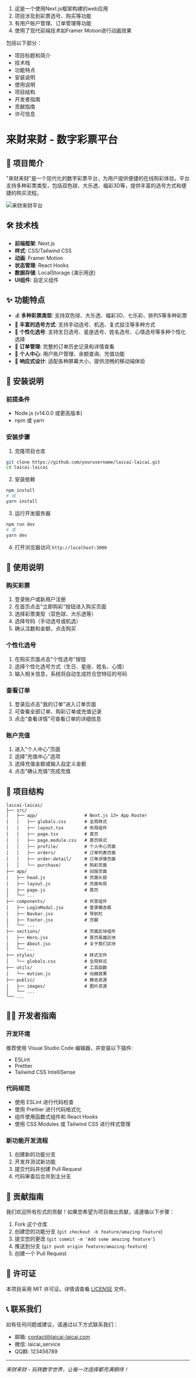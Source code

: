 <think>

1. 这是一个使用Next.js框架构建的web应用
2. 项目涉及到彩票选号、购买等功能
3. 有用户账户管理、订单管理等功能
4. 使用了现代前端技术如Framer Motion进行动画效果

包括以下部分：
- 项目标题和简介
- 技术栈
- 功能特点
- 安装说明
- 使用说明
- 项目结构
- 开发者指南
- 贡献指南
- 许可信息


</think>

# 来财来财 - 数字彩票平台

## 📝 项目简介

"来财来财"是一个现代化的数字彩票平台，为用户提供便捷的在线购彩体验。平台支持多种彩票类型，包括双色球、大乐透、福彩3D等，提供丰富的选号方式和便捷的购买流程。

![来财来财平台](https://placeholder-image.com/platform-preview.jpg)

## 🛠️ 技术栈

- **前端框架**: Next.js
- **样式**: CSS/Tailwind CSS
- **动画**: Framer Motion
- **状态管理**: React Hooks
- **数据存储**: LocalStorage (演示用途)
- **UI组件**: 自定义组件

## ✨ 功能特点

- 💰 **多种彩票类型**: 支持双色球、大乐透、福彩3D、七乐彩、排列5等多种彩票
- 🎯 **丰富的选号方式**: 支持手动选号、机选、复式投注等多种方式
- 🎲 **个性化选号**: 支持生日选号、星座选号、姓名选号、心情选号等多种个性化选择
- 🛒 **订单管理**: 完整的订单历史记录和详情查看
- 👤 **个人中心**: 用户账户管理、余额查询、充值功能
- 📱 **响应式设计**: 适配各种屏幕大小，提供流畅的移动端体验

## 🚀 安装说明

### 前提条件

- Node.js (v14.0.0 或更高版本)
- npm 或 yarn

### 安装步骤

1. 克隆项目仓库
```bash
git clone https://github.com/yourusername/laicai-laicai.git
cd laicai-laicai
```

2. 安装依赖
```bash
npm install
# 或
yarn install
```

3. 运行开发服务器
```bash
npm run dev
# 或
yarn dev
```

4. 打开浏览器访问 `http://localhost:3000`

## 📖 使用说明

### 购买彩票

1. 登录账户或新用户注册
2. 在首页点击"立即购彩"按钮进入购买页面
3. 选择彩票类型（双色球、大乐透等）
4. 选择号码（手动选号或机选）
5. 确认注数和金额，点击购买

### 个性化选号

1. 在购买页面点击"个性选号"按钮
2. 选择个性化选号方式（生日、星座、姓名、心情）
3. 输入相关信息，系统将自动生成符合您特征的号码

### 查看订单

1. 登录后点击"我的订单"进入订单页面
2. 可查看全部订单、购彩订单或充值记录
3. 点击"查看详情"可查看订单的详细信息

### 账户充值

1. 进入"个人中心"页面
2. 选择"充值中心"选项
3. 选择充值金额或输入自定义金额
4. 点击"确认充值"完成充值

## 📂 项目结构

```
laicai-laicai/
├── src/
│   ├── app/                  # Next.js 13+ App Router
│   │   ├── globals.css       # 全局样式
│   │   ├── layout.tsx        # 布局组件
│   │   ├── page.tsx          # 首页
│   │   ├── page.module.css   # 首页样式
│   │   ├── profile/          # 个人中心页面
│   │   ├── orders/           # 订单列表页面
│   │   ├── order-detail/     # 订单详情页面
│   │   └── purchase/         # 购彩页面
├── app/                      # 旧版页面
│   ├── head.js               # 页面头部
│   ├── layout.js             # 页面布局
│   ├── page.js               # 首页
│   └── ...
├── components/               # 共享组件
│   ├── LoginModal.jsx        # 登录模态框
│   ├── Navbar.jsx            # 导航栏
│   ├── Footer.jsx            # 页脚
│   └── ...
├── sections/                 # 页面区块组件
│   ├── Hero.jsx              # 首页英雄区块
│   ├── About.jsx             # 关于我们区块
│   └── ...
├── styles/                   # 样式文件
│   └── globals.css           # 全局样式
├── utils/                    # 工具函数
│   └── motion.js             # 动画效果
├── public/                   # 静态资源
│   ├── images/               # 图片资源
│   └── ...
└── ...
```

## 👨‍💻 开发者指南

### 开发环境

推荐使用 Visual Studio Code 编辑器，并安装以下插件:
- ESLint
- Prettier
- Tailwind CSS IntelliSense

### 代码规范

- 使用 ESLint 进行代码检查
- 使用 Prettier 进行代码格式化
- 组件使用函数式组件和 React Hooks
- 使用 CSS Modules 或 Tailwind CSS 进行样式管理

### 新功能开发流程

1. 创建新的功能分支
2. 开发并测试新功能
3. 提交代码并创建 Pull Request
4. 代码审查后合并到主分支

## 🤝 贡献指南

我们欢迎所有形式的贡献！如果您希望为项目做出贡献，请遵循以下步骤：

1. Fork 这个仓库
2. 创建您的功能分支 (`git checkout -b feature/amazing-feature`)
3. 提交您的更改 (`git commit -m 'Add some amazing feature'`)
4. 推送到分支 (`git push origin feature/amazing-feature`)
5. 创建一个 Pull Request

## 📄 许可证

本项目采用 MIT 许可证。详情请查看 [LICENSE](LICENSE) 文件。

## 📞 联系我们

如有任何问题或建议，请通过以下方式联系我们：

- 邮箱: contact@laicai-laicai.com
- 微信: laicai_service
- QQ群: 123456789

---

*来财来财 - 玩转数字世界，让每一次选择都充满期待！*
